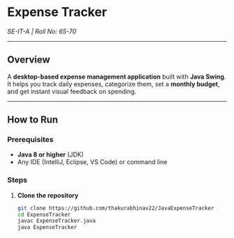 # Expense Tracker 
*SE-IT-A | Roll No: 65-70*  

---

## Overview  

A **desktop-based expense management application** built with **Java Swing**.  
It helps you track daily expenses, categorize them, set a **monthly budget**, and get instant visual feedback on spending.

---

## How to Run  

### Prerequisites  
- **Java 8 or higher** (JDK)
- Any IDE (IntelliJ, Eclipse, VS Code) or command line

### Steps  

1. **Clone the repository**  
   ```bash
   git clone https://github.com/thakurabhinav22/JavaExpenseTracker
   cd ExpenseTracker
   javac ExpenseTracker.java
   java ExpenseTracker
